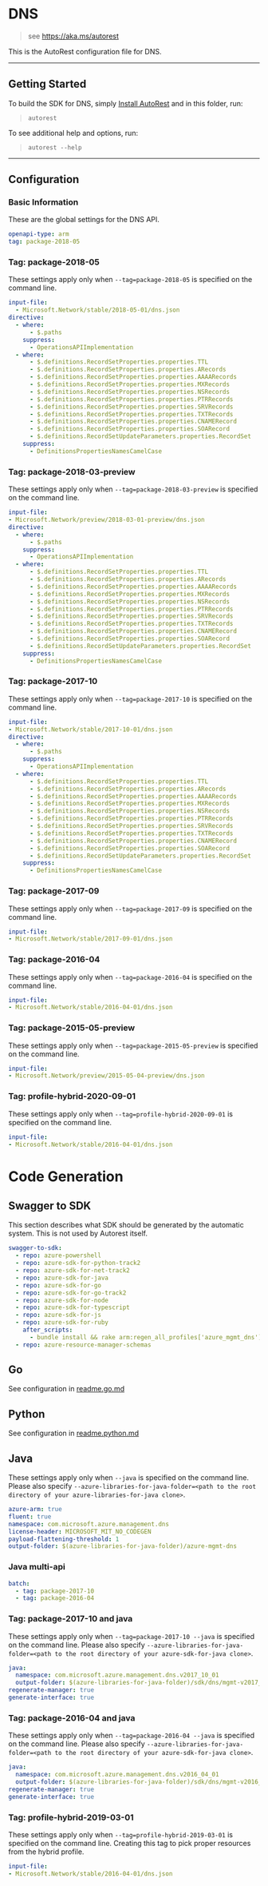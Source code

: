 # DNS

> see https://aka.ms/autorest

This is the AutoRest configuration file for DNS.

---

## Getting Started

To build the SDK for DNS, simply [Install AutoRest](https://aka.ms/autorest/install) and in this folder, run:

> `autorest`

To see additional help and options, run:

> `autorest --help`

---

## Configuration

### Basic Information

These are the global settings for the DNS API.

``` yaml
openapi-type: arm
tag: package-2018-05
```


### Tag: package-2018-05

These settings apply only when `--tag=package-2018-05` is specified on the command line.

```yaml $(tag) == 'package-2018-05'
input-file:
  - Microsoft.Network/stable/2018-05-01/dns.json
directive:
  - where:
      - $.paths
    suppress:
      - OperationsAPIImplementation
  - where:
      - $.definitions.RecordSetProperties.properties.TTL
      - $.definitions.RecordSetProperties.properties.ARecords
      - $.definitions.RecordSetProperties.properties.AAAARecords
      - $.definitions.RecordSetProperties.properties.MXRecords
      - $.definitions.RecordSetProperties.properties.NSRecords
      - $.definitions.RecordSetProperties.properties.PTRRecords
      - $.definitions.RecordSetProperties.properties.SRVRecords
      - $.definitions.RecordSetProperties.properties.TXTRecords
      - $.definitions.RecordSetProperties.properties.CNAMERecord
      - $.definitions.RecordSetProperties.properties.SOARecord
      - $.definitions.RecordSetUpdateParameters.properties.RecordSet
    suppress:
      - DefinitionsPropertiesNamesCamelCase  
```
### Tag: package-2018-03-preview

These settings apply only when `--tag=package-2018-03-preview` is specified on the command line.

``` yaml $(tag) == 'package-2018-03-preview'
input-file:
- Microsoft.Network/preview/2018-03-01-preview/dns.json
directive:
  - where:
      - $.paths
    suppress:
      - OperationsAPIImplementation
  - where:
      - $.definitions.RecordSetProperties.properties.TTL
      - $.definitions.RecordSetProperties.properties.ARecords
      - $.definitions.RecordSetProperties.properties.AAAARecords
      - $.definitions.RecordSetProperties.properties.MXRecords
      - $.definitions.RecordSetProperties.properties.NSRecords
      - $.definitions.RecordSetProperties.properties.PTRRecords
      - $.definitions.RecordSetProperties.properties.SRVRecords
      - $.definitions.RecordSetProperties.properties.TXTRecords
      - $.definitions.RecordSetProperties.properties.CNAMERecord
      - $.definitions.RecordSetProperties.properties.SOARecord
      - $.definitions.RecordSetUpdateParameters.properties.RecordSet
    suppress:
      - DefinitionsPropertiesNamesCamelCase
```

### Tag: package-2017-10

These settings apply only when `--tag=package-2017-10` is specified on the command line.

``` yaml $(tag) == 'package-2017-10'
input-file:
- Microsoft.Network/stable/2017-10-01/dns.json
directive:
  - where:
      - $.paths
    suppress:
      - OperationsAPIImplementation
  - where:
      - $.definitions.RecordSetProperties.properties.TTL
      - $.definitions.RecordSetProperties.properties.ARecords
      - $.definitions.RecordSetProperties.properties.AAAARecords
      - $.definitions.RecordSetProperties.properties.MXRecords
      - $.definitions.RecordSetProperties.properties.NSRecords
      - $.definitions.RecordSetProperties.properties.PTRRecords
      - $.definitions.RecordSetProperties.properties.SRVRecords
      - $.definitions.RecordSetProperties.properties.TXTRecords
      - $.definitions.RecordSetProperties.properties.CNAMERecord
      - $.definitions.RecordSetProperties.properties.SOARecord
      - $.definitions.RecordSetUpdateParameters.properties.RecordSet
    suppress:
      - DefinitionsPropertiesNamesCamelCase
```

### Tag: package-2017-09

These settings apply only when `--tag=package-2017-09` is specified on the command line.

``` yaml $(tag) == 'package-2017-09'
input-file:
- Microsoft.Network/stable/2017-09-01/dns.json
```

### Tag: package-2016-04

These settings apply only when `--tag=package-2016-04` is specified on the command line.

``` yaml $(tag) == 'package-2016-04'
input-file:
- Microsoft.Network/stable/2016-04-01/dns.json
```

### Tag: package-2015-05-preview

These settings apply only when `--tag=package-2015-05-preview` is specified on the command line.

``` yaml $(tag) == 'package-2015-05-preview'
input-file:
- Microsoft.Network/preview/2015-05-04-preview/dns.json
```

### Tag: profile-hybrid-2020-09-01

These settings apply only when `--tag=profile-hybrid-2020-09-01` is specified on the command line.

``` yaml $(tag) == 'profile-hybrid-2020-09-01'
input-file:
- Microsoft.Network/stable/2016-04-01/dns.json
```

# Code Generation

## Swagger to SDK

This section describes what SDK should be generated by the automatic system.
This is not used by Autorest itself.

``` yaml $(swagger-to-sdk)
swagger-to-sdk:
  - repo: azure-powershell
  - repo: azure-sdk-for-python-track2
  - repo: azure-sdk-for-net-track2
  - repo: azure-sdk-for-java
  - repo: azure-sdk-for-go
  - repo: azure-sdk-for-go-track2
  - repo: azure-sdk-for-node
  - repo: azure-sdk-for-typescript
  - repo: azure-sdk-for-js
  - repo: azure-sdk-for-ruby
    after_scripts:
      - bundle install && rake arm:regen_all_profiles['azure_mgmt_dns']
  - repo: azure-resource-manager-schemas
```

## Go

See configuration in [readme.go.md](./readme.go.md)

## Python

See configuration in [readme.python.md](./readme.python.md)

## Java

These settings apply only when `--java` is specified on the command line.
Please also specify `--azure-libraries-for-java-folder=<path to the root directory of your azure-libraries-for-java clone>`.

``` yaml $(java)
azure-arm: true
fluent: true
namespace: com.microsoft.azure.management.dns
license-header: MICROSOFT_MIT_NO_CODEGEN
payload-flattening-threshold: 1
output-folder: $(azure-libraries-for-java-folder)/azure-mgmt-dns
```

### Java multi-api

``` yaml $(java) && $(multiapi)
batch:
  - tag: package-2017-10
  - tag: package-2016-04
```

### Tag: package-2017-10 and java

These settings apply only when `--tag=package-2017-10 --java` is specified on the command line.
Please also specify `--azure-libraries-for-java-folder=<path to the root directory of your azure-sdk-for-java clone>`.

``` yaml $(tag) == 'package-2017-10' && $(java) && $(multiapi)
java:
  namespace: com.microsoft.azure.management.dns.v2017_10_01
  output-folder: $(azure-libraries-for-java-folder)/sdk/dns/mgmt-v2017_10_01
regenerate-manager: true
generate-interface: true
```

### Tag: package-2016-04 and java

These settings apply only when `--tag=package-2016-04 --java` is specified on the command line.
Please also specify `--azure-libraries-for-java-folder=<path to the root directory of your azure-sdk-for-java clone>`.

``` yaml $(tag) == 'package-2016-04' && $(java) && $(multiapi)
java:
  namespace: com.microsoft.azure.management.dns.v2016_04_01
  output-folder: $(azure-libraries-for-java-folder)/sdk/dns/mgmt-v2016_04_01
regenerate-manager: true
generate-interface: true
```

### Tag: profile-hybrid-2019-03-01

These settings apply only when `--tag=profile-hybrid-2019-03-01` is specified on the command line.
Creating this tag to pick proper resources from the hybrid profile.

``` yaml $(tag) == 'profile-hybrid-2019-03-01'
input-file:
- Microsoft.Network/stable/2016-04-01/dns.json
```



